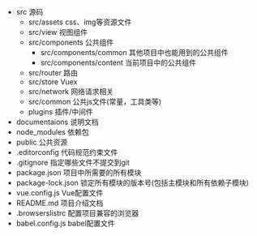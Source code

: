 - src 源码
  - src/assets css、img等资源文件
  - src/view 视图组件
  - src/components 公共组件
    - src/components/common 其他项目中也能用到的公共组件
    - src/components/content 当前项目中的公共组件
  - src/router 路由
  - src/store Vuex
  - src/network 网络请求相关
  - src/common 公共js文件(常量，工具类等)
  - plugins 插件/中间件
- documentaions 说明文档
- node_modules 依赖包
- public 公共资源
- .editorconfig 代码规范约束文件
- .gitignore 指定哪些文件不提交到git
- package.json 项目中所需要的所有模块
- package-lock.json 锁定所有模块的版本号(包括主模块和所有依赖子模块)
- vue.config.js Vue配置文件
- README.md 项目介绍文档
- .browserslistrc 配置项目兼容的浏览器
- babel.config.js babel配置文件
